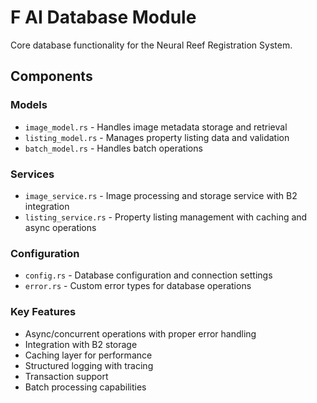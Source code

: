 # F AI Database Module

Core database functionality for the Neural Reef Registration System.

## Components

### Models
- `image_model.rs` - Handles image metadata storage and retrieval
- `listing_model.rs` - Manages property listing data and validation
- `batch_model.rs` - Handles batch operations

### Services
- `image_service.rs` - Image processing and storage service with B2 integration
- `listing_service.rs` - Property listing management with caching and async operations

### Configuration
- `config.rs` - Database configuration and connection settings
- `error.rs` - Custom error types for database operations

### Key Features
- Async/concurrent operations with proper error handling
- Integration with B2 storage
- Caching layer for performance
- Structured logging with tracing
- Transaction support
- Batch processing capabilities 